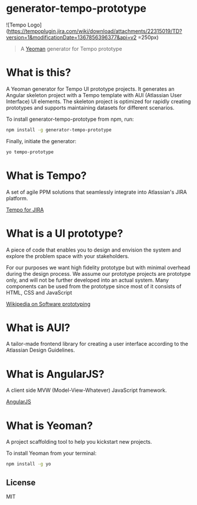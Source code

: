 # generator-tempo-prototype 
![Tempo Logo](https://tempoplugin.jira.com/wiki/download/attachments/22315019/TD?version=1&modificationDate=1367856396377&api=v2 =250px)

> A [Yeoman](http://yeoman.io) generator for Tempo prototype

# What is this?

A Yeoman generator for Tempo UI prototype projects. It generates an Angular skeleton project with a Tempo template with AUI (Atlassian User Interface) UI elements. The skeleton project is optimized for rapidly creating prototypes and supports maintaining datasets for different scenarios. 

To install generator-tempo-prototype from npm, run:

```bash
npm install -g generator-tempo-prototype
```

Finally, initiate the generator:

```bash
yo tempo-prototype
```


# What is Tempo?

A set of agile PPM solutions that seamlessly integrate into Atlassian's JIRA platform.

[Tempo for JIRA](http://www.tempoplugin.com)



# What is a UI prototype?

A piece of code that enables you to design and envision the system and explore the problem space with your stakeholders.

For our purposes we want high fidelity prototype but with minimal overhead during the design process. We assume our prototype projects are prototype only, and will not be further developed into an actual system. Many components can be used from the prototype since most of it consists of HTML, CSS and JavaScript 

[Wikipedia on Software prototyping](http://en.wikipedia.org/wiki/Software_prototyping)

# What is AUI?

A tailor-made frontend library for creating a user interface according to the Atlassian Design Guidelines.

# What is AngularJS?

A client side MVW (Model-View-Whatever) JavaScript framework.

[AngularJS](http://angularjs.org/)
 

# What is Yeoman?

A project scaffolding tool to help you kickstart new projects. 

To install Yeoman from your terminal:

```bash
npm install -g yo
```

## License

MIT
